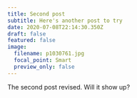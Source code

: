 ```yaml
---
title: Second post
subtitle: Here's another post to try
date: 2020-07-08T22:14:30.350Z
draft: false
featured: false
image:
  filename: p1030761.jpg
  focal_point: Smart
  preview_only: false
---
```

The second post revised. Will it show up?